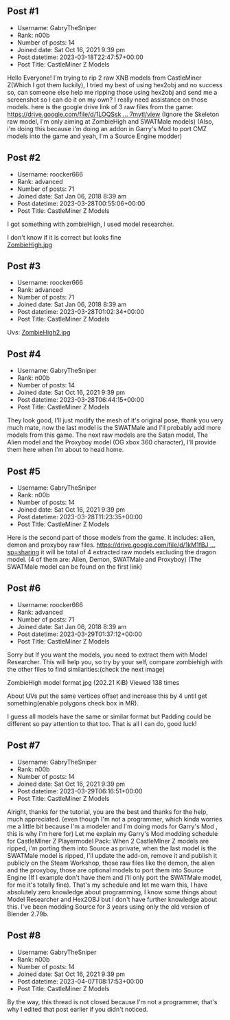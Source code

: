 ## Post #1
- Username: GabryTheSniper
- Rank: n00b
- Number of posts: 14
- Joined date: Sat Oct 16, 2021 9:39 pm
- Post datetime: 2023-03-18T22:47:57+00:00
- Post Title: CastleMiner Z Models

Hello Everyone! I'm trying to rip 2 raw XNB models from CastleMiner Z(Which I got them luckily), I tried my best of using hex2obj and no success so, can someone else help me ripping those using hex2obj and send me a screenshot so I can do it on my own? I really need assistance on those models. here is the google drive link of 3 raw files from the game: [https://drive.google.com/file/d/1LOQSsk ... 7mytl/view](https://drive.google.com/file/d/1LOQSskHGq5j04okLb5UcyvuoJ2U7mytl/view) (Ignore the Skeleton raw model, I'm only aiming at ZombieHigh and SWATMale models) (Also, i'm doing this because i'm doing an addon in Garry's Mod to port CMZ models into the game and yeah, I'm a Source Engine modder)
## Post #2
- Username: roocker666
- Rank: advanced
- Number of posts: 71
- Joined date: Sat Jan 06, 2018 8:39 am
- Post datetime: 2023-03-28T00:55:06+00:00
- Post Title: CastleMiner Z Models

I got something with zombieHigh, I used model researcher.

I don't know if it is correct but looks fine  
[ZombieHigh.jpg](https://xentaxbackup.github.io/file/23603_ZombieHigh.jpg)
## Post #3
- Username: roocker666
- Rank: advanced
- Number of posts: 71
- Joined date: Sat Jan 06, 2018 8:39 am
- Post datetime: 2023-03-28T01:02:34+00:00
- Post Title: CastleMiner Z Models

Uvs:
[ZombieHigh2.jpg](https://xentaxbackup.github.io/file/23604_ZombieHigh2.jpg)
## Post #4
- Username: GabryTheSniper
- Rank: n00b
- Number of posts: 14
- Joined date: Sat Oct 16, 2021 9:39 pm
- Post datetime: 2023-03-28T06:44:15+00:00
- Post Title: CastleMiner Z Models

They look good, I'll just modify the mesh of it's original pose, thank you very much mate, now the last model is the SWATMale and I'll probably add more models from this game. 
The next raw models are the Satan model, The Alien model and the Proxyboy model (OG xbox 360 character), I'll provide them here when I'm about to head home.
## Post #5
- Username: GabryTheSniper
- Rank: n00b
- Number of posts: 14
- Joined date: Sat Oct 16, 2021 9:39 pm
- Post datetime: 2023-03-28T11:23:35+00:00
- Post Title: CastleMiner Z Models

Here is the second part of those models from the game. It includes: alien, demon and proxyboy raw files. [https://drive.google.com/file/d/1kM1fBJ ... sp=sharing](https://drive.google.com/file/d/1kM1fBJMc0lpDDwAxlm1sb6dZ6XnbHzEb/view?usp=sharing)  it will be total of 4 extracted raw models excluding the dragon model. (4 of them are: Alien, Demon, SWATMale and Proxyboy) (The SWATMale model can be found on the first link)
## Post #6
- Username: roocker666
- Rank: advanced
- Number of posts: 71
- Joined date: Sat Jan 06, 2018 8:39 am
- Post datetime: 2023-03-29T01:37:12+00:00
- Post Title: CastleMiner Z Models

Sorry but If you want the models, you need to extract them with Model Researcher. This will help you, so try by your self, compare zombiehigh with the other files to find similarities:(check the next image)



ZombieHigh model format.jpg (202.21 KiB) Viewed 138 times



About UVs put the same vertices offset and increase this by 4 until get something(enable polygons check box in MR).

I guess all models have the same or similar format but Padding could be different so pay attention to that too.
That is all I can do, good luck!
## Post #7
- Username: GabryTheSniper
- Rank: n00b
- Number of posts: 14
- Joined date: Sat Oct 16, 2021 9:39 pm
- Post datetime: 2023-03-29T06:16:51+00:00
- Post Title: CastleMiner Z Models

Alright, thanks for the tutorial, you are the best and thanks for the help, much appreciated. 
(even though I'm not a programmer, which kinda worries me a little bit because I'm a modeler and I'm doing mods for Garry's Mod   , this is why i'm here for)
Let me explain my Garry's Mod modding schedule for CastleMIner Z Playermodel Pack:
When 2 CastleMIner Z models are ripped, i'm porting them into Source as private, when the last model is the SWATMale model is ripped, I'll update the add-on, remove it and publish it publicly on the Steam Workshop, those raw files like the demon, the alien and the proxyboy, those are optional models to port them into Source Engine (If I example don't have them and i'll only port the SWATMale model, for me it's totally fine). That's my schedule and let me warn this, I have absolutely zero knowledge about programming, I know some things about Model Researcher and Hex2OBJ but I don't have further knowledge about this. I've been modding Source for 3 years using only the old version of Blender 2.79b.
## Post #8
- Username: GabryTheSniper
- Rank: n00b
- Number of posts: 14
- Joined date: Sat Oct 16, 2021 9:39 pm
- Post datetime: 2023-04-07T08:17:53+00:00
- Post Title: CastleMiner Z Models

By the way, this thread is not closed because I'm not a programmer, that's why I edited that post earlier if you didn't noticed.
